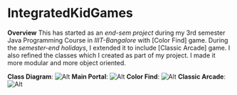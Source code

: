 # IntegratedKidGames

**Overview**
This has started as an *end-sem project* during my 3rd semester Java Programming Course in *IIIT-Bangalore* with [Color Find] game. During the *semester-end holidays*, I extended it to include [Classic Arcade] game. I also refined the classes which I created as part of my project. I made it more modular and more object oriented.

**Class Diagram**: ![Alt](https://ritvikgoparaju.github.io/IntegratedKidGamesJavaDoc/images-for-javadoc/classdiagram.jpg "Class Diagram")
**Main Portal**: ![Alt](https://ritvikgoparaju.github.io/IntegratedKidGamesJavaDoc/images-for-javadoc/main.jpg "Main")
**Color Find**: ![Alt](https://ritvikgoparaju.github.io/IntegratedKidGamesJavaDoc/images-for-javadoc/colorfind.jpg "Color Find")
**Classic Arcade**: ![Alt](https://ritvikgoparaju.github.io/IntegratedKidGamesJavaDoc/images-for-javadoc/classicarcade.jpg "Classic Arcade")
